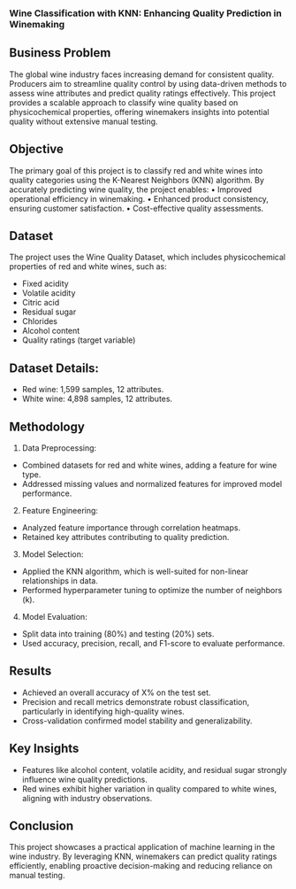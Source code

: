 ### Wine Classification with KNN: Enhancing Quality Prediction in Winemaking

## Business Problem

The global wine industry faces increasing demand for consistent quality. Producers aim to streamline quality control by using data-driven methods to assess wine attributes and predict quality ratings effectively. This project provides a scalable approach to classify wine quality based on physicochemical properties, offering winemakers insights into potential quality without extensive manual testing.

## Objective

The primary goal of this project is to classify red and white wines into quality categories using the K-Nearest Neighbors (KNN) algorithm. By accurately predicting wine quality, the project enables:
	•	Improved operational efficiency in winemaking.
	•	Enhanced product consistency, ensuring customer satisfaction.
	•	Cost-effective quality assessments.

## Dataset

The project uses the Wine Quality Dataset, which includes physicochemical properties of red and white wines, such as:
- Fixed acidity
- Volatile acidity
- Citric acid
- Residual sugar
- Chlorides
- Alcohol content
- Quality ratings (target variable)  

## Dataset Details:
- Red wine: 1,599 samples, 12 attributes.
- White wine: 4,898 samples, 12 attributes.

## Methodology

1. Data Preprocessing:
- Combined datasets for red and white wines, adding a feature for wine type.
- Addressed missing values and normalized features for improved model performance.

2. Feature Engineering:
- Analyzed feature importance through correlation heatmaps.
- Retained key attributes contributing to quality prediction.

3. Model Selection:
- Applied the KNN algorithm, which is well-suited for non-linear relationships in data.
- Performed hyperparameter tuning to optimize the number of neighbors (k).

4. Model Evaluation:
- Split data into training (80%) and testing (20%) sets.
- Used accuracy, precision, recall, and F1-score to evaluate performance.

## Results
- Achieved an overall accuracy of X% on the test set.
- Precision and recall metrics demonstrate robust classification, particularly in identifying high-quality wines.
- Cross-validation confirmed model stability and generalizability.

## Key Insights
- Features like alcohol content, volatile acidity, and residual sugar strongly influence wine quality predictions.
- Red wines exhibit higher variation in quality compared to white wines, aligning with industry observations.

## Conclusion

This project showcases a practical application of machine learning in the wine industry. By leveraging KNN, winemakers can predict quality ratings efficiently, enabling proactive decision-making and reducing reliance on manual testing.

